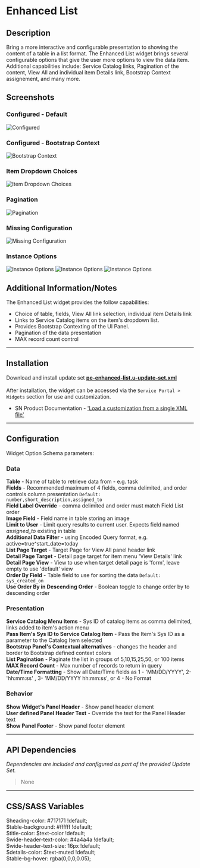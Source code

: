 # Enhanced List

## Description

Bring a more interactive and configurable presentation to showing the content of a table in a list format.  The Enhanced List widget brings several configurable options that give the user more options to view the data item. Additional capabilities include: Service Catalog links, Pagination of the content, View All and individual item Details link, Bootstrap Context assignement, and many more.

## Screenshots
### Configured - Default
![Configured](https://raw.githubusercontent.com/platform-experience/serviceportal-widget-library/master/src/pe-enhanced-list/images/default.png)
### Configured - Bootstrap Context
![Bootstrap Context](https://raw.githubusercontent.com/platform-experience/serviceportal-widget-library/master/src/pe-enhanced-list/images/bootstrapcontext.png)
### Item Dropdown Choices
![Item Dropdown Choices](https://raw.githubusercontent.com/platform-experience/serviceportal-widget-library/master/src/pe-enhanced-list/images/itemddlist.png)
### Pagination
![Pagination](https://raw.githubusercontent.com/platform-experience/serviceportal-widget-library/master/src/pe-enhanced-list/images/pagination.png)
### Missing Configuration
![Missing Configuration](https://raw.githubusercontent.com/platform-experience/serviceportal-widget-library/master/src/pe-enhanced-list/images/missingconfiguration.png)
### Instance Options
![Instance Options](https://raw.githubusercontent.com/platform-experience/serviceportal-widget-library/master/src/pe-enhanced-list/images/options1.png)
![Instance Options](https://raw.githubusercontent.com/platform-experience/serviceportal-widget-library/master/src/pe-enhanced-list/images/options2.png)
![Instance Options](https://raw.githubusercontent.com/platform-experience/serviceportal-widget-library/master/src/pe-enhanced-list/images/options3.png)

## Additional Information/Notes

The Enhanced List widget provides the follow capabilities:
 * Choice of table, fields, View All link selection, individual item Details link
 * Links to Service Catalog items on the item's dropdown list.  
 * Provides Bootstrap Contexting of the UI Panel.
 * Pagination of the data presentation
 * MAX record count control

---
## Installation
Download and install update set **[pe-enhanced-list.u-update-set.xml](https://github.com/platform-experience/serviceportal-widget-library/blob/master/src/pe-enhanced-list/pe-enhanced-list.u-update-set.xml)** <br/><br/>
After installation, the widget can be accessed via the `Service Portal > Widgets` section for use and customization.<br/>
* SN Product Documentation - ['Load a customization from a single XML file'](https://docs.servicenow.com/bundle/kingston-application-development/page/build/system-update-sets/task/t_SaveAnUpdateSetAsAnXMLFile.html)

---
## Configuration
Widget Option Schema parameters:

### Data
**Table** - Name of table to retrieve data from - e.g. task<br/>
**Fields** - Recommended maximum of 4 fields, comma delimited, and order controls column presentation `Default: number,short_description,assigned_to` <br/>
**Field Label Override** - comma delimited and order must match Field List order<br/>
**Image Field** - Field name in table storing an image<br/>
**Limit to User** - Limit query results to current user. Expects field named *assigned_to* existing in table<br/>
**Additional Data Filter** - using Encoded Query format, e.g.  active=true^start_date=today<br/>
**List Page Target** - Target Page for View All panel header link<br/>
**Detail Page Target** - Detail page target for item menu 'View Details' link<br/>
**Detail Page View** - View to use when target detail page is 'form', leave empty to use 'default' view<br/>
**Order By Field** - Table field to use for sorting the data `Default: sys_created_on` <br/>
**Use Order By in Descending Order** - Boolean toggle to change order by to descending order<br/>


### Presentation
**Service Catalog Menu Items** - Sys ID of catalog items as comma delimited, links added to item's action menu<br/>
**Pass Item's Sys ID to Service Catalog Item** - Pass the Item's Sys ID as a parameter to the Catalog Item selected<br/>
**Bootstrap Panel's Contextual alternatives** - changes the header and border to Bootstrap defined context colors<br/>
**List Pagination** - Paginate the list in groups of 5,10,15,25,50, or 100 items<br/>
**MAX Record Count** - Max number of records to return in query<br/>
**Date/Time Formatting** - Show all Date/Time fields as 1 - 'MM/DD/YYYY', 2- 'hh:mm:ss' , 3- 'MM/DD/YYYY hh:mm:ss', or 4 - No Format<br/>

### Behavior
**Show Widget's Panel Header** - Show panel header element<br/>
**User defined Panel Header Text** - Override the text for the Panel Header text<br/>
**Show Panel Footer** - Show panel footer element<br/>


---
## API Dependencies
<i>Dependencies are included and configured as part of the provided Update Set.</i>
> None

---
## CSS/SASS Variables

$heading-color: #717171 !default;<br/>
$table-background: #ffffff !default;<br/>
$title-color: $text-color !default;<br/>
$wide-header-text-color: #4a4a4a !default;<br/>
$wide-header-text-size: 16px !default;<br/>
$details-color: $text-muted !default;<br/>
$table-bg-hover: rgba(0,0,0,0.05);<br/>
<br/>